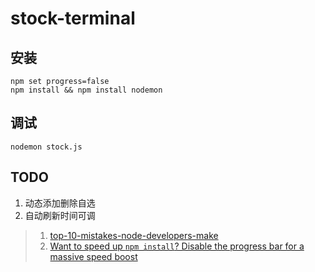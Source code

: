 # stock-terminal

## 安装

    npm set progress=false
    npm install && npm install nodemon

## 调试

    nodemon stock.js

## TODO

 1. 动态添加删除自选
 2. 自动刷新时间可调

>1. [top-10-mistakes-node-developers-make](https://www.airpair.com/node.js/posts/top-10-mistakes-node-developers-make)
>2. [Want to speed up `npm install`? Disable the progress bar for a massive speed boost](https://twitter.com/gavinjoyce/status/691783314261331969)
